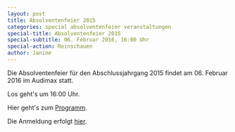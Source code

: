 ```yaml
---
layout: post
title: Absolventenfeier 2015
categories: special absolventenfeier veranstaltungen
special-title: Absolventenfeier 2015
special-subtitle: 06. Februar 2016, 16:00 Uhr
special-action: Reinschauen
author: Janine
---
```

Die Absolventenfeier für den Abschlussjahrgang 2015 findet am 06. Februar 2016
im Audimax statt.

Los geht's um 16:00 Uhr.

Hier geht's zum [Programm](/dokumente/Programm_Absolventenfeier_2015.pdf).

Die Anmeldung erfolgt [hier](https://absolventenfeier.pep-dortmund.org).
